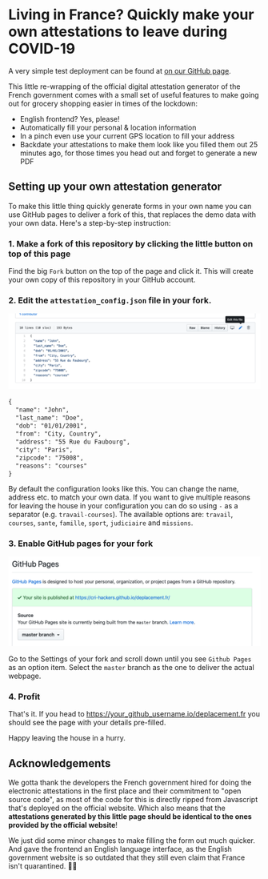 # Living in France? Quickly make your own attestations to leave during COVID-19

A very simple test deployment can be found at [on our GitHub page](https://irc-hackers.github.io/deplacement.fr/).

This little re-wrapping of the official digital attestation generator of the French government comes with a small set of useful features to make going out for grocery shopping easier in times of the lockdown:

- English frontend? Yes, please!
- Automatically fill your personal & location information
- In a pinch even use your current GPS location to fill your address
-  Backdate your attestations to make them look like you filled them out 25 minutes ago, for those times you head out and forget to generate a new PDF

## Setting up your own attestation generator

To make this little thing quickly generate forms in your own name you can use GitHub pages to deliver a fork of this, that replaces the demo data with your own data. Here's a step-by-step instruction:

### 1. Make a fork of this repository by clicking the little button on top of this page

Find the big `Fork` button on the top of the page and click it. This will create your own copy of this repository in your GitHub account.

### 2. Edit the `attestation_config.json` file in your fork.

![](images/config.png)

```
{
  "name": "John",
  "last_name": "Doe",
  "dob": "01/01/2001",
  "from": "City, Country",
  "address": "55 Rue du Faubourg",
  "city": "Paris",
  "zipcode": "75008",
  "reasons": "courses"
}
```

By default the configuration looks like this. You can change the name, address etc. to match your own data. If you want to give multiple reasons for leaving the house in your configuration you can do so using `-` as a separator (e.g. `travail-courses`). The available options are: `travail`, `courses`, `sante`, `famille`, `sport`, `judiciaire` and `missions`.

### 3. Enable GitHub pages for your fork

![](images/gh-pages.png)

Go to the Settings of your fork and scroll down until you see `Github Pages` as an option item. Select the `master` branch as the one to deliver the actual webpage.

### 4. Profit

That's it. If you head to https://your_github_username.io/deplacement.fr you should see the page with your details pre-filled.

Happy leaving the house in a hurry.


## Acknowledgements

We gotta thank the developers the French government hired for doing the electronic attestations in the first place and their commitment to "open source code", as most of the code for this is directly ripped from Javascript that's deployed on the official website. Which also means that the __attestations generated by this little page should be identical to the ones provided by the official website__!

We just did some minor changes to make filling the form out much quicker. And gave the frontend an English language interface, as the English government website is so outdated that they still even claim that France isn't quarantined. 🤷‍♀️
